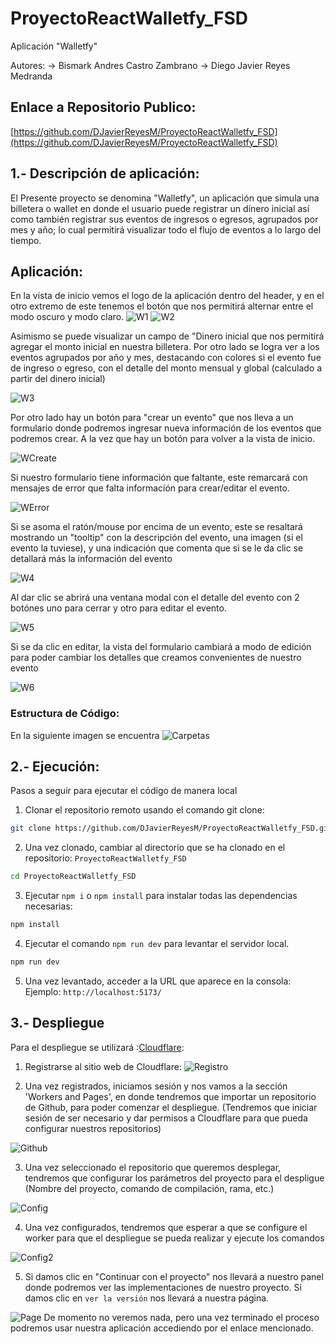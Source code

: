 # ProyectoReactWalletfy_FSD
Aplicación "Walletfy"

Autores: 
-> Bismark Andres Castro Zambrano
-> Diego Javier Reyes Medranda

## Enlace a Repositorio Publico:

[https://github.com/DJavierReyesM/ProyectoReactWalletfy_FSD](https://github.com/DJavierReyesM/ProyectoReactWalletfy_FSD)

## 1.- Descripción de aplicación:
El Presente proyecto se denomina "Walletfy", un aplicación que simula una billetera o wallet en donde el usuario puede registrar un dínero inicial así como también registrar sus eventos de ingresos o egresos, agrupados por mes y año; lo cual permitirá visualizar todo el flujo de eventos a lo largo del tiempo.

## Aplicación:
En la vista de inicio vemos el logo de la aplicación dentro del header, y en el otro extremo de este tenemos el botón que nos permitirá alternar entre el modo oscuro y modo claro.
![W1](/public/ReadmeImages/InicioLight.PNG)
![W2](/public/ReadmeImages/InicioDark.PNG)

Asimismo se puede visualizar un campo de "Dinero inicial que nos permitirá agregar el monto inicial en nuestra billetera. Por otro lado se logra ver a los eventos agrupados por año y mes, destacando con colores si el evento fue de ingreso o egreso, con el detalle del monto mensual y global (calculado a partir del dinero inicial)

![W3](/public/ReadmeImages/Events.PNG)

Por otro lado hay un botón para "crear un evento" que nos lleva a un formulario donde podremos ingresar nueva información de los eventos que podremos crear. A la vez que hay un botón para volver a la vista de inicio.

![WCreate](/public/ReadmeImages/Crear.PNG)

Si nuestro formulario tiene información que faltante, este remarcará con mensajes de error que falta información para crear/editar el evento.

![WError](/public/ReadmeImages/FormError.PNG)

Si se asoma el ratón/mouse por encima de un evento, este se resaltará mostrando un "tooltip" con la descripción del evento, una imagen (si el evento la tuviese), y una indicación que comenta que si se le da clic se detallará más la información del evento

![W4](/public/ReadmeImages/Tooltip.PNG)

Al dar clic se abrirá una ventana modal con el detalle del evento con 2 botónes uno para cerrar y otro para editar el evento.

![W5](/public/ReadmeImages/Modal.PNG)

Si se da clic en editar, la vista del formulario cambiará a modo de edición para poder cambiar los detalles que
creamos convenientes de nuestro evento

![W6](/public/ReadmeImages/Editar2.PNG)

### Estructura de Código:
En la siguiente imagen se encuentra
![Carpetas](/public/ReadmeImages/Carpetas.PNG)


## 2.- Ejecución:

Pasos a seguir para ejecutar el código de manera local
1. Clonar el repositorio remoto usando el comando git clone:
```bash
git clone https://github.com/DJavierReyesM/ProyectoReactWalletfy_FSD.git
```
2. Una vez clonado, cambiar al directorio que se ha clonado en el repositorio: `ProyectoReactWalletfy_FSD`
```bash
cd ProyectoReactWalletfy_FSD
```
3. Ejecutar `npm i` o `npm install` para instalar todas las dependencias necesarias:
```bash
npm install
```
4. Ejecutar el comando `npm run dev` para levantar el servidor local.
```bash
npm run dev
```
5. Una vez levantado, acceder a la URL que aparece en la consola: 
Ejemplo: `http://localhost:5173/`

## 3.- Despliegue
Para el despliegue se utilizará :[Cloudflare](https://www.cloudflare.com/es-es/):

1. Registrarse al sitio web de Cloudflare:
![Registro](/public/ReadmeImages/Cloud1.PNG)

2. Una vez registrados, iniciamos sesión y nos vamos a la sección 'Workers and Pages', en donde tendremos
que importar un repositorio de Github, para poder comenzar el despliegue. (Tendremos que iniciar sesión de ser necesario y dar permisos a Cloudflare para que pueda configurar nuestros repositorios)

![Github](/public/ReadmeImages/Cloud2.PNG)

3. Una vez seleccionado el repositorio que queremos desplegar, tendremos que configurar los parámetros del proyecto para el despligue (Nombre del proyecto, comando de compilación, rama, etc.)

![Config](/public/ReadmeImages/Cloud3.PNG)

4. Una vez configurados, tendremos que esperar a que se configure el worker para que el despliegue se pueda realizar y ejecute los comandos

![Config2](/public/ReadmeImages/Config2.PNG)

5. Si damos clic en "Continuar con el proyecto" nos llevará a nuestro panel donde podremos ver las implementaciones de nuestro proyecto. Si damos clic en `ver la versión` nos llevará a nuestra página.

![Page](/public/ReadmeImages/Page.PNG)
De momento no veremos nada, pero una vez terminado el proceso podremos usar nuestra aplicación accediendo por el enlace mencionado.
